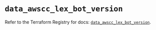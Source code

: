# `data_awscc_lex_bot_version`

Refer to the Terraform Registry for docs: [`data_awscc_lex_bot_version`](https://registry.terraform.io/providers/hashicorp/awscc/0.70.0/docs/data-sources/lex_bot_version).
